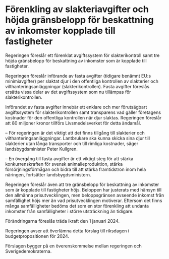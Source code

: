 # Förenkling av slakteriavgifter och höjda gränsbelopp för beskattning av inkomster kopplade till fastigheter

Regeringen föreslår ett förenklat avgiftssystem för slakterikontroll samt tre höjda gränsbelopp för beskattning av inkomster som är kopplade till fastigheter.

Regeringen föreslår införande av fasta avgifter (tidigare benämnt EU:s minimiavgifter) per slaktat djur i den offentliga kontrollen av slakterier och vilthanteringsanläggningar (slakterikontrollen). Fasta avgifter föreslås ersätta vissa delar av det avgiftssystem som nu tillämpas för slakterikontrollen.

Införandet av fasta avgifter innebär ett enklare och mer förutsägbart avgiftssystem för slakterikontrollen samt transparens vad gäller företagens kostnader för den offentliga kontrollen när djur slaktas. Regeringen föreslår att 80 miljoner kronor tillförs Livsmedelsverket för detta ändamål.

– För regeringen är det viktigt att det finns tillgång till slakterier och vilthanteringsanläggningar. Lantbrukare ska kunna skicka sina djur till slakterier utan långa transporter och till rimliga kostnader, säger landsbygdsminister Peter Kullgren.

– En övergång till fasta avgifter är ett viktigt steg för att stärka konkurrenskraften för svensk animalieproduktion, stärka försörjningsförmågan och bidra till att stärka framtidstron inom hela näringen, fortsätter landsbygdsministern.

Regeringen föreslår även att tre gränsbelopp för beskattning av inkomster som är kopplade till fastigheter höjs. Beloppen har justerats med hänsyn till den allmänna prisutvecklingen, men beloppsgränsen avseende inkomst från samfällighet höjs mer än vad prisutvecklingen motiverar. Eftersom det finns många samfälligheter bedöms det som en stor förenkling att undanta inkomster från samfälligheter i större utsträckning än tidigare.

Förändringarna föreslås träda ikraft den 1 januari 2024.

Regeringen avser att överlämna detta förslag till riksdagen i budgetpropositionen för 2024.

Förslagen bygger på en överenskommelse mellan regeringen och Sverigedemokraterna.

